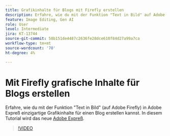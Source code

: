```yaml
---
title: Grafikinhalte für Blogs mit Firefly erstellen
description: Erfahre, wie du mit der Funktion "Text in Bild" auf Adobe Firefly basierende Adobe Expreß-Inhalte für einen Blog erstellen kannst.
feature: Image Editing, Gen AI
role: User
level: Intermediate
jira: KT-13744
source-git-commit: 58b151de4487c2636fe28dce610f84d27a99a7ca
workflow-type: tm+mt
source-wordcount: '70'
ht-degree: 4%

---
```


# Mit Firefly grafische Inhalte für Blogs erstellen

Erfahre, wie du mit der Funktion &quot;Text in Bild&quot; (auf Adobe Firefly) in Adobe Expreß einzigartige Grafikinhalte für einen Blog erstellen kannst. In diesem Tutorial wird das neue [Adobe Expreß](https://www.adobe.com/express/).

>[!VIDEO](https://video.tv.adobe.com/v/3422408?quality=12&learn=on&hidetitle=true)
